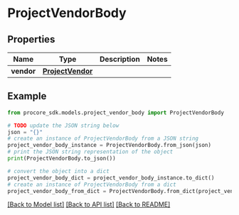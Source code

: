 # ProjectVendorBody


## Properties

Name | Type | Description | Notes
------------ | ------------- | ------------- | -------------
**vendor** | [**ProjectVendor**](ProjectVendor.md) |  | 

## Example

```python
from procore_sdk.models.project_vendor_body import ProjectVendorBody

# TODO update the JSON string below
json = "{}"
# create an instance of ProjectVendorBody from a JSON string
project_vendor_body_instance = ProjectVendorBody.from_json(json)
# print the JSON string representation of the object
print(ProjectVendorBody.to_json())

# convert the object into a dict
project_vendor_body_dict = project_vendor_body_instance.to_dict()
# create an instance of ProjectVendorBody from a dict
project_vendor_body_from_dict = ProjectVendorBody.from_dict(project_vendor_body_dict)
```
[[Back to Model list]](../README.md#documentation-for-models) [[Back to API list]](../README.md#documentation-for-api-endpoints) [[Back to README]](../README.md)


